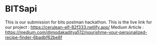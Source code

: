 # BITSapi
This is our submission for bits postman hackathon.
This is the live link for our project : https://cerulean-elf-82f333.netlify.app/
Medium Article : https://medium.com/@modakaditya512/nourishme-your-personalized-recipe-finder-6badbf62be8f
